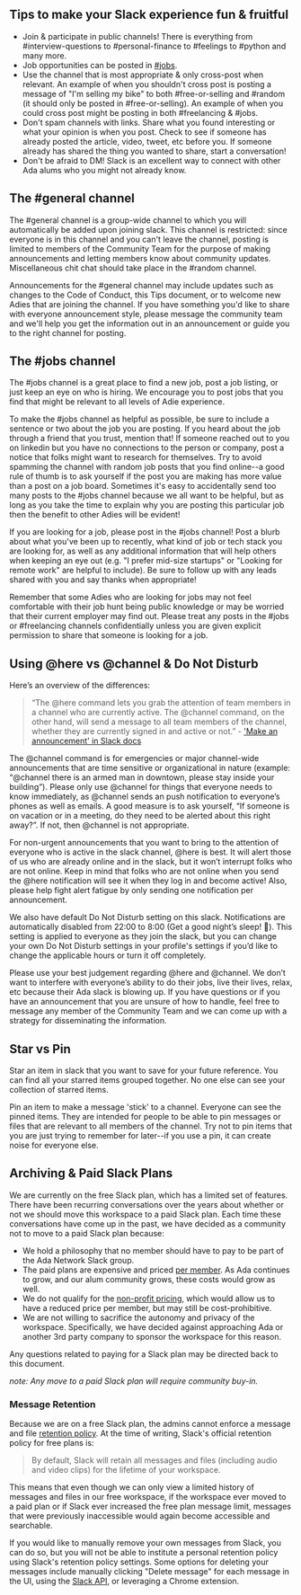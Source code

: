 
## Tips to make your Slack experience fun & fruitful
* Join & participate in public channels! There is everything from #interview-questions to #personal-finance to #feelings to #python and many more.
* Job opportunities can be posted in [#jobs](https://theadanetwork.slack.com/messages/jobs/).
* Use the channel that is most appropriate & only cross-post when relevant. An example of when you shouldn't cross post is posting a message of "I'm selling my bike" to both #free-or-selling and #random (it should only be posted in #free-or-selling). An example of when you could cross post might be posting in both #freelancing & #jobs.
* Don't spam channels with links. Share what you found interesting or what your opinion is when you post. Check to see if someone has already posted the article, video, tweet, etc before you. If someone already has shared the thing you wanted to share, start a conversation!
* Don't be afraid to DM! Slack is an excellent way to connect with other Ada alums who you might not already know.

## The #general channel
The #general channel is a group-wide channel to which you will automatically be added upon joining slack. This channel is restricted: since everyone is in this channel and you can't leave the channel, posting is limited to members of the Community Team for the purpose of making announcements and letting members know about community updates. Miscellaneous chit chat should take place in the #random channel.

Announcements for the #general channel may include updates such as changes to the Code of Conduct, this Tips document, or to welcome new Adies that are joining the channel. If you have something you'd like to share with everyone announcement style, please message the community team and we'll help you get the information out in an announcement or guide you to the right channel for posting.

## The #jobs channel
The #jobs channel is a great place to find a new job, post a job listing, or just keep an eye on who is hiring. We encourage you to post jobs that you find that might be relevant to all levels of Adie experience.

To make the #jobs channel as helpful as possible, be sure to include a sentence or two about the job you are posting. If you heard about the job through a friend that you trust, mention that! If someone reached out to you on linkedin but you have no connections to the person or company, post a notice that folks might want to research for themselves. Try to avoid spamming the channel with random job posts that you find online--a good rule of thumb is to ask yourself if the post you are making has more value than a post on a job board. Sometimes it's easy to accidentally send too many posts to the #jobs channel because we all want to be helpful, but as long as you take the time to explain why you are posting this particular job then the benefit to other Adies will be evident!

If you are looking for a job, please post in the #jobs channel! Post a blurb about what you've been up to recently, what kind of job or tech stack you are looking for, as well as any additional information that will help others when keeping an eye out (e.g. "I prefer mid-size startups" or "Looking for remote work" are helpful to include). Be sure to follow up with any leads shared with you and say thanks when appropriate!

Remember that some Adies who are looking for jobs may not feel comfortable with their job hunt being public knowledge or may be worried that their current employer may find out. Please treat any posts in the #jobs or #freelancing channels confidentially unless you are given explicit permission to share that someone is looking for a job.

## Using @here vs @channel & Do Not Disturb
Here’s an overview of the differences:
> “The @here command lets you grab the attention of team members in a channel who are currently active. The @channel command, on the other hand, will send a message to all team members of the channel, whether they are currently signed in and active or not.”
> \- ['Make an announcement' in Slack docs](https://get.slack.help/hc/en-us/articles/202009646-Make-an-announcement)

The @channel command is for emergencies or major channel-wide announcements that are time sensitive or organizational in nature (example: “@channel there is an armed man in downtown, please stay inside your building”). Please only use @channel for things that everyone needs to know immediately, as @channel sends an push notification to everyone’s phones as well as emails. A good measure is to ask yourself, “If someone is on vacation or in a meeting, do they need to be alerted about this right away?”. If not, then @channel is not appropriate.

For non-urgent announcements that you want to bring to the attention of everyone who is active in the slack channel, @here is best. It will alert those of us who are already online and in the slack, but it won’t interrupt folks who are not online. Keep in mind that folks who are not online when you send the @here notification will see it when they log in and become active! Also, please help fight alert fatigue by only sending one notification per announcement.

We also have default Do Not Disturb setting on this slack. Notifications are automatically disabled from 22:00 to 8:00 (Get a good night’s sleep! 👵). This setting is applied to everyone as they join the slack, but you can change your own Do Not Disturb settings in your profile's settings if you’d like to change the applicable hours or turn it off completely.

Please use your best judgement regarding @here and @channel. We don’t want to interfere with everyone’s ability to do their jobs, live their lives, relax, etc because their Ada slack is blowing up. If you have questions or if you have an announcement that you are unsure of how to handle, feel free to message any member of the Community Team and we can come up with a strategy for disseminating the information.

## Star vs Pin

Star an item in slack that you want to save for your future reference. You can find all your starred items grouped together. No one else can see your collection of starred items.

Pin an item to make a message 'stick' to a channel. Everyone can see the pinned items. They are intended for people to be able to pin messages or files that are relevant to all members of the channel. Try not to pin items that you are just trying to remember for later--if you use a pin, it can create noise for everyone else.

## Archiving & Paid Slack Plans

We are currently on the free Slack plan, which has a limited set of features. There have been recurring conversations over the years about whether or not we should move this workspace to a paid Slack plan. Each time these conversations have come up in the past, we have decided as a community not to move to a paid Slack plan because:
- We hold a philosophy that no member should have to pay to be part of the Ada Network Slack group.
- The paid plans are expensive and priced [per member](https://app.slack.com/plans/T04T5AMQ6). As Ada continues to grow, and our alum community grows, these costs would grow as well.
- We do not qualify for the [non-profit pricing](https://slack.com/help/articles/204368833-Apply-for-the-Slack-for-Nonprofits-discount), which would allow us to have a reduced price per member, but may still be cost-prohibitive.
- We are not willing to sacrifice the autonomy and privacy of the workspace. Specifically, we have decided against approaching Ada or another 3rd party company to sponsor the workspace for this reason.

Any questions related to paying for a Slack plan may be directed back to this document.

_note: Any move to a paid Slack plan will require community buy-in._

### Message Retention

Because we are on a free Slack plan, the admins cannot enforce a message and file [retention policy](https://slack.com/help/articles/203457187-Customize-message-and-file-retention). At the time of writing, Slack's official retention policy for free plans is:

> By default, Slack will retain all messages and files (including audio and video clips) for the lifetime of your workspace.

This means that even though we can only view a limited history of messages and files in our free workspace, if the workspace ever moved to a paid plan or if Slack ever increased the free plan message limit, messages that were previously inaccessible would again become accessible and searchable.

If you would like to manually remove your own messages from Slack, you can do so, but you will not be able to institute a personal retention policy using Slack's retention policy settings. Some options for deleting your messages include manually clicking "Delete message" for each message in the UI, using the [Slack API](https://api.slack.com/methods/chat.delete), or leveraging a Chrome extension.
